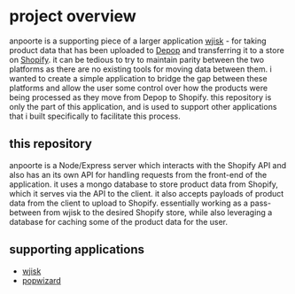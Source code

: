 # project overview

anpoorte is a supporting piece of a larger application [wjisk](https://github.com/kevinforrestkeyes/wjisk) - for taking product data that has been uploaded to [Depop](https://www.depop.com/) and transferring it to a store on [Shopify](https://shopify.com/). it can be tedious to try to maintain parity between the two platforms as there are no existing tools for moving data between them. i wanted to create a simple application to bridge the gap between these platforms and allow the user some control over how the products were being processed as they move from Depop to Shopify. this repository is only the part of this application, and is used to support other applications that i built specifically to facilitate this process. 

## this repository

anpoorte is a Node/Express server which interacts with the Shopify API and also has an its own API for handling requests from the front-end of the application. it uses a mongo database to store product data from Shopify, which it serves via the API to the client. it also accepts payloads of product data from the client to upload to Shopify. essentially working as a pass-between from wjisk to the desired Shopify store, while also leveraging a database for caching some of the product data for the user.

## supporting applications

* [wjisk](https://github.com/kevinforrestkeyes/wjisk)
* [popwizard](https://github.com/kevinforrestkeyes/popwizard)
